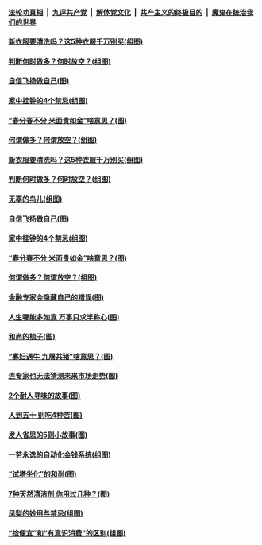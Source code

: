 

####  [法轮功真相](../../../../basic/blob/master/README.md?t=03220531) &nbsp;|&nbsp; [九评共产党](../../../../9ping.md/blob/master/README.md?t=03220531) &nbsp;|&nbsp; [解体党文化](../../../../jtdwh.md/blob/master/README.md?t=03220531)  &nbsp;|&nbsp; [共产主义的终极目的](../../../../gczydzjmd.md/blob/master/README.md?t=03220531) &nbsp;|&nbsp; [魔鬼在统治我们的世界](../../../../mgztzwmdsj.md/blob/master/README.md?t=03220531) 

#### [新衣服要清洗吗？这5种衣服千万别买(组图)](../pages/p8/965831.md?t=03220531) 

#### [判断何时做多？何时放空？(组图)](../pages/p8/966166.md?t=03220531) 

#### [自信飞扬做自己(图)](../pages/p8/965977.md?t=03220531) 

#### [家中挂钟的4个禁忌(组图)](../pages/p8/965439.md?t=03220531) 

#### [“春分春不分 米面贵如金”啥意思？(图)](../pages/p8/966137.md?t=03220531) 

#### [何谓做多？何谓放空？(组图)](../pages/p8/966131.md?t=03220531) 

#### [新衣服要清洗吗？这5种衣服千万别买(组图)](../pages/p8/965831.md?t=03220531) 

#### [判断何时做多？何时放空？(组图)](../pages/p8/966166.md?t=03220531) 

#### [无辜的鸟儿(组图)](../pages/p8/966163.md?t=03220531) 

#### [自信飞扬做自己(图)](../pages/p8/965977.md?t=03220531) 

#### [家中挂钟的4个禁忌(组图)](../pages/p8/965439.md?t=03220531) 

#### [“春分春不分 米面贵如金”啥意思？(图)](../pages/p8/966137.md?t=03220531) 

#### [何谓做多？何谓放空？(组图)](../pages/p8/966131.md?t=03220531) 

#### [金融专家会隐藏自己的错误(图)](../pages/p8/965919.md?t=03220531) 

#### [人生哪能多如意 万事只求半称心(图)](../pages/p8/965436.md?t=03220531) 

#### [和尚的梳子(图)](../pages/p8/965775.md?t=03220531) 

#### [“寡妇遇牛 九屠共猪”啥意思？(图)](../pages/p8/965966.md?t=03220531) 

#### [连专家也无法猜测未来市场走势(图)](../pages/p8/965949.md?t=03220531) 

#### [2个耐人寻味的故事(图)](../pages/p8/965430.md?t=03220531) 

#### [人到五十 别吃4种苦(图)](../pages/p8/965929.md?t=03220531) 

#### [发人省思的5则小故事(图)](../pages/p8/927413.md?t=03220531) 

#### [一劳永逸的自动化金钱系统(组图)](../pages/p8/965857.md?t=03220531) 

#### [“试塔坐化”的和尚(图)](../pages/p8/965261.md?t=03220531) 

#### [7种天然清洁剂 你用过几种？(图)](../pages/p8/965425.md?t=03220531) 

#### [凤梨的妙用与禁忌(组图)](../pages/p8/965531.md?t=03220531) 

#### [“捡便宜”和“有意识消费”的区别(组图)](../pages/p8/965732.md?t=03220531) 

